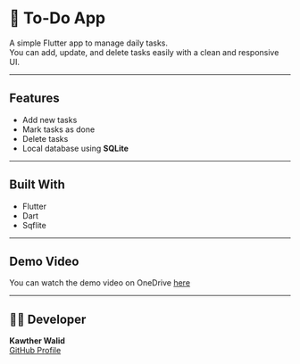 # 📝 To-Do App

A simple Flutter app to manage daily tasks.  
You can add, update, and delete tasks easily with a clean and responsive UI.

---

##  Features
- Add new tasks  
- Mark tasks as done  
- Delete tasks  
- Local database using **SQLite**

---

##  Built With
- Flutter  
- Dart  
- Sqflite  

---

##  Demo Video
You can watch the demo video on OneDrive [here](your-link-here)

---

## 👩‍💻 Developer
**Kawther Walid**  
[GitHub Profile](https://github.com/KawtherWaliddd)
